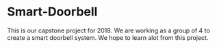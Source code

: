 # Smart-Doorbell
This is our capstone project for 2018. We are working as a group of 4 to create a smart doorbell system. We hope to learn alot from this project. 
